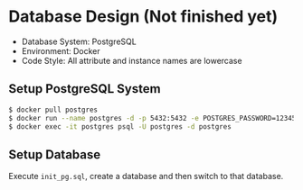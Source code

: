 # Database Design (Not finished yet)

*   Database System: PostgreSQL
*   Environment: Docker
*   Code Style: All attribute and instance names are lowercase

## Setup PostgreSQL System

```bash
$ docker pull postgres
$ docker run --name postgres -d -p 5432:5432 -e POSTGRES_PASSWORD=123456 postgres
$ docker exec -it postgres psql -U postgres -d postgres
```

## Setup Database

Execute `init_pg.sql`, create a database and then switch to that database.

